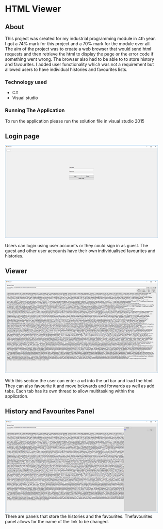 # HTML Viewer
## About
This project was created for my industrial programming module in 4th year. I got a 74% mark for this project and a 70% mark for the module over all. The aim of the project was to create a web browser that would send html requests and then retrieve the html to display the page or the error code if something went wrong. The browser also had to be able to to store history and favourites. I added user functionality which was not a requirement but allowed users to have individual histories and favourites lists.

### Technology used
* C#
* Visual studio

### Running The Application
To run the application please run the solution file in visual studio 2015

## Login page
![login](screenshots/login.png)

Users can login using user accounts or they could sign in as guest. The guest and other user accounts have their own individualised favourites and histories.

## Viewer
![mainpage](screenshots/mainpage.png)

With this section the user can enter a url into the url bar and load the html. They can also favourite it and move bckwards and forwards as well as add tabs. Each tab has its own thread to allow multitasking within the application.

## History and Favourites Panel
![panels](screenshots/panel.png)
There are panels that store the histories and the favourites. Thefavourites panel allows for the name of the link to be changed.
